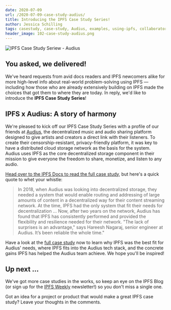 ```yaml
---
date: 2020-07-09
url: /2020-07-09-case-study-audius/
title: Introducing the IPFS Case Study Series!
author: Jessica Schilling
tags: casestudy, case-study, Audius, examples, using-ipfs, collaborators
header_image: 102-case-study-audius.png
---
```


![IPFS Case Study Seriew - Audius](/img/101-case-study-audius/case-study-audius.jpg)

## You asked, we delivered!

We've heard requests from avid docs readers and IPFS newcomers alike for more high-level info about real-world problem-solving using IPFS — including how those who are already extensively building on IPFS made the choices that got them to where they are today. In reply, we'd like to introduce the **IPFS Case Study Series**!

## IPFS x Audius: A story of harmony

We're pleased to kick off our IPFS Case Study Series with a profile of our friends at [Audius](http://audius.co/), the decentralized music and audio sharing platform designed to give artists and creators a direct link with their listeners. To create their censorship-resistant, privacy-friendly platform, it was key to have a distributed cloud storage network as the basis for the system. Audius uses IPFS as the core decentralized storage component in their mission to give everyone the freedom to share, monetize, and listen to any audio.

[Head over to the IPFS Docs to read the full case study](https://docs.ipfs.io/concepts/case-study-audius/), but here's a quick quote to whet your whistle:

> In 2018, when Audius was looking into decentralized storage, they needed a system that would enable routing and addressing of large amounts of content in a decentralized way for their content streaming network. At the time, IPFS had the only system that fit their needs for decentralization ... Now, after two years on the network, Audius has found that IPFS has consistently performed and provided the flexibility and resilience needed for their network. "The lack of surprises is an advantage," says Hareesh Nagaraj, senior engineer at Audius. It’s been reliable the whole time."

Have a look at the [full case study](https://docs.ipfs.io/concepts/case-study-audius/) now to learn why IPFS was the best fit for Audius' needs, where IPFS fits into the Audius tech stack, and the concrete gains IPFS has helped the Audius team achieve. We hope you'll be inspired!

## Up next ...

We've got more case studies in the works, so keep an eye on the IPFS Blog (or sign up for the [IPFS Weekly](https://ipfs.us4.list-manage.com/subscribe?u=25473244c7d18b897f5a1ff6b&id=cad54b2230) newsletter!) so you don't miss a single one.

Got an idea for a project or product that would make a great IPFS case study? Leave your thoughts in the comments.
